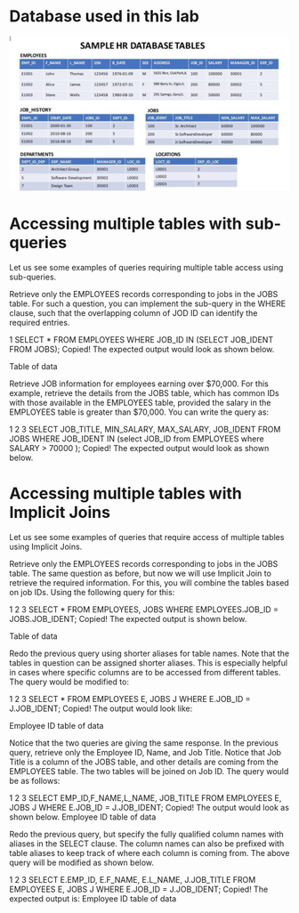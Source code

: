 # Database used in this lab
![image](./Sample_1.PNG)

# Accessing multiple tables with sub-queries
Let us see some examples of queries requiring multiple table access using sub-queries.

Retrieve only the EMPLOYEES records corresponding to jobs in the JOBS table.
For such a question, you can implement the sub-query in the WHERE clause, such that the overlapping column of JOD ID can identify the required entries.

1
SELECT * FROM EMPLOYEES WHERE JOB_ID IN (SELECT JOB_IDENT FROM JOBS);
Copied!
The expected output would look as shown below.

Table of data

Retrieve JOB information for employees earning over $70,000.
For this example, retrieve the details from the JOBS table, which has common IDs with those available in the EMPLOYEES table, provided the salary in the EMPLOYEES table is greater than $70,000. You can write the query as:

1
2
3
SELECT JOB_TITLE, MIN_SALARY, MAX_SALARY, JOB_IDENT
FROM JOBS
WHERE JOB_IDENT IN (select JOB_ID from EMPLOYEES where SALARY > 70000 );
Copied!
The expected output would look as shown below.

# Accessing multiple tables with Implicit Joins
Let us see some examples of queries that require access of multiple tables using Implicit Joins.

Retrieve only the EMPLOYEES records corresponding to jobs in the JOBS table.
The same question as before, but now we will use Implicit Join to retrieve the required information. For this, you will combine the tables based on job IDs. Using the following query for this:

1
2
3
SELECT *
FROM EMPLOYEES, JOBS
WHERE EMPLOYEES.JOB_ID = JOBS.JOB_IDENT;
Copied!
The expected output is shown below.

Table of data

Redo the previous query using shorter aliases for table names.
Note that the tables in question can be assigned shorter aliases. This is especially helpful in cases where specific columns are to be accessed from different tables. The query would be modified to:

1
2
3
SELECT *
FROM EMPLOYEES E, JOBS J
WHERE E.JOB_ID = J.JOB_IDENT;
Copied!
The output would look like:

Employee ID table of data

Notice that the two queries are giving the same response.
In the previous query, retrieve only the Employee ID, Name, and Job Title.
Notice that Job Title is a column of the JOBS table, and other details are coming from the EMPLOYEES table. The two tables will be joined on Job ID. The query would be as follows:

1
2
3
SELECT EMP_ID,F_NAME,L_NAME, JOB_TITLE
FROM EMPLOYEES E, JOBS J
WHERE E.JOB_ID = J.JOB_IDENT;
Copied!
The output would look as shown below.
Employee ID table of data

Redo the previous query, but specify the fully qualified column names with aliases in the SELECT clause.
The column names can also be prefixed with table aliases to keep track of where each column is coming from. The above query will be modified as shown below.

1
2
3
SELECT E.EMP_ID, E.F_NAME, E.L_NAME, J.JOB_TITLE
FROM EMPLOYEES E, JOBS J
WHERE E.JOB_ID = J.JOB_IDENT;
Copied!
The expected output is:
Employee ID table of data

